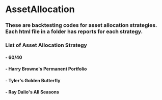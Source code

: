# AssetAllocation

### These are backtesting codes for asset allocation strategies. Each html file in a folder has reports for each strategy.

### List of Asset Allocation Strategy

#### - 60/40
#### - Harry Browne's Permanent Portfolio
#### - Tyler's Golden Butterfly
#### - Ray Dalio's All Seasons
